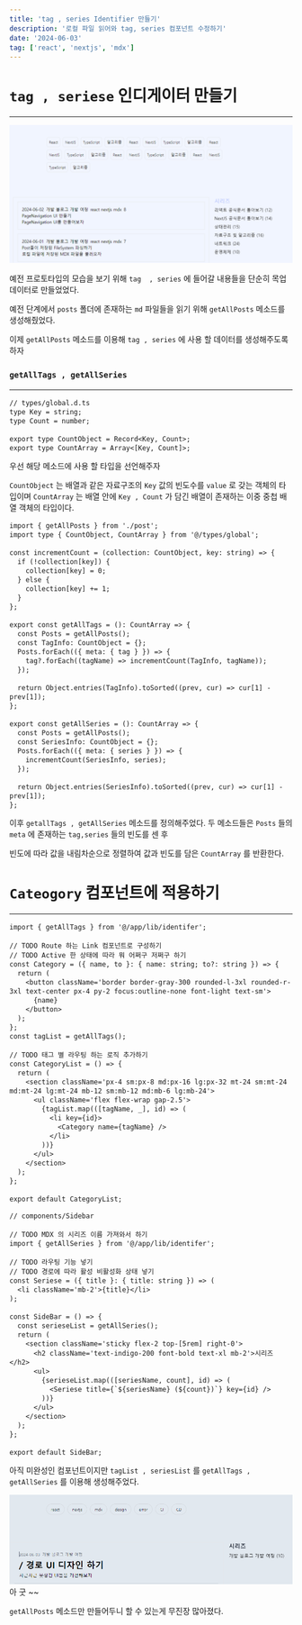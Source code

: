 ```yaml
---
title: 'tag , series Identifier 만들기'
description: '로컬 파일 읽어와 tag, series 컴포넌트 수정하기'
date: '2024-06-03'
tag: ['react', 'nextjs', 'mdx']
---
```


# `tag , seriese` 인디게이터 만들기

---

![alt text](image.png)

예전 프로토타입의 모습을 보기 위해 `tag  , series` 에 들어갈 내용들을 단순히 목업 데이터로 만들었었다.

예전 단계에서 `posts` 폴더에 존재하는 `md` 파일들을 읽기 위해 `getAllPosts` 메소드를 생성해줬었다.

이제 `getAllPosts` 메소드를 이용해 `tag , series` 에 사용 할 데이터를 생성해주도록 하자

### `getAllTags , getAllSeries`

---

```tsx
// types/global.d.ts
type Key = string;
type Count = number;

export type CountObject = Record<Key, Count>;
export type CountArray = Array<[Key, Count]>;
```

우선 해당 메소드에 사용 할 타입을 선언해주자

`CountObject` 는 배열과 같은 자료구조의 `Key` 값의 빈도수를 `value` 로 갖는 객체의 타입이며 `CountArray` 는 배열 안에 `Key , Count` 가 담긴 배열이 존재하는 이중 중첩 배열 객체의 타입이다.

```tsx
import { getAllPosts } from './post';
import type { CountObject, CountArray } from '@/types/global';

const incrementCount = (collection: CountObject, key: string) => {
  if (!collection[key]) {
    collection[key] = 0;
  } else {
    collection[key] += 1;
  }
};

export const getAllTags = (): CountArray => {
  const Posts = getAllPosts();
  const TagInfo: CountObject = {};
  Posts.forEach(({ meta: { tag } }) => {
    tag?.forEach((tagName) => incrementCount(TagInfo, tagName));
  });

  return Object.entries(TagInfo).toSorted((prev, cur) => cur[1] - prev[1]);
};

export const getAllSeries = (): CountArray => {
  const Posts = getAllPosts();
  const SeriesInfo: CountObject = {};
  Posts.forEach(({ meta: { series } }) => {
    incrementCount(SeriesInfo, series);
  });

  return Object.entries(SeriesInfo).toSorted((prev, cur) => cur[1] - prev[1]);
};
```

이후 `getallTags , getAllSeries` 메소드를 정의해주었다. 두 메소드들은 `Posts` 들의 `meta` 에 존재하는 `tag,series` 들의 빈도를 센 후

빈도에 따라 값을 내림차순으로 정렬하여 값과 빈도를 담은 `CountArray` 를 반환한다.

# `Cateogory` 컴포넌트에 적용하기

---

```tsx
import { getAllTags } from '@/app/lib/identifer';

// TODO Route 하는 Link 컴포넌트로 구성하기
// TODO Active 한 상태에 따라 뭐 어쩌구 저쩌구 하기
const Category = ({ name, to }: { name: string; to?: string }) => {
  return (
    <button className='border border-gray-300 rounded-l-3xl rounded-r-3xl text-center px-4 py-2 focus:outline-none font-light text-sm'>
      {name}
    </button>
  );
};
const tagList = getAllTags();

// TODO 태그 별 라우팅 하는 로직 추가하기
const CategoryList = () => {
  return (
    <section className='px-4 sm:px-8 md:px-16 lg:px-32 mt-24 sm:mt-24 md:mt-24 lg:mt-24 mb-12 sm:mb-12 md:mb-6 lg:mb-24'>
      <ul className='flex flex-wrap gap-2.5'>
        {tagList.map(([tagName, _], id) => (
          <li key={id}>
            <Category name={tagName} />
          </li>
        ))}
      </ul>
    </section>
  );
};

export default CategoryList;
```

```tsx
// components/Sidebar

// TODO MDX 의 시리즈 이름 가져와서 하기
import { getAllSeries } from '@/app/lib/identifer';

// TODO 라우팅 기능 넣기
// TODO 경로에 따라 활성 비활성화 상태 넣기
const Seriese = ({ title }: { title: string }) => (
  <li className='mb-2'>{title}</li>
);

const SideBar = () => {
  const serieseList = getAllSeries();
  return (
    <section className='sticky flex-2 top-[5rem] right-0'>
      <h2 className='text-indigo-200 font-bold text-xl mb-2'>시리즈</h2>
      <ul>
        {serieseList.map(([seriesName, count], id) => (
          <Seriese title={`${seriesName} (${count})`} key={id} />
        ))}
      </ul>
    </section>
  );
};

export default SideBar;
```

아직 미완성인 컴포넌트이지만 `tagList , seriesList` 를 `getAllTags , getAllSeries` 를 이용해 생성해주었다.

![alt text](image-1.png)
아 굿 ~~

`getAllPosts` 메소드만 만들어두니 할 수 있는게 무진장 많아졌다.
